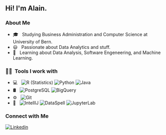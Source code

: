 <h2> Hi! I'm Alain.</h2>

<h3> About Me </h3>

- 🎓 &nbsp; Studying Business Administration and Computer Science at University of Bern.
- 😃 &nbsp; Passionate about Data Analytics and stuff.
- 🌱 &nbsp; Learning about Data Analysis, Software Engeneering, and Machine Learning.

<h3> 🔬🔭  &nbsp;Tools I work with</h3>

- 💻 &nbsp;
  ![R (Statistics)](https://img.shields.io/badge/-R-000000?style=flat&logo=R)
  ![Python](https://img.shields.io/badge/-Python-000000?style=flat&logo=python)
  ![Java](https://img.shields.io/badge/-Java-000000?style=flat&logo=java)
- 🛢 &nbsp;
  ![PostgreSQL](https://img.shields.io/badge/-PostgreSQL-000000?style=flat&logo=postgresql) 
  ![BigQuery](https://img.shields.io/badge/-BigQuery-000000?style=flat&logo=bigquery) 
- ⚙️ &nbsp;
  ![Git](https://img.shields.io/badge/-Git-000000?style=flat&logo=git)
- 🔧 &nbsp;
  ![IntellIJ](https://img.shields.io/badge/-IntellIJ%20IDEA-000000?style=flat&logo=intellij%20idea)
  ![DataSpell](https://img.shields.io/badge/-DataSpell-000000?style=flat&logo=dataspell)
  ![JupyterLab](https://img.shields.io/badge/-JupyterLab-000000?style=flat&logo=jupyterlab)

<h3> Connect with Me </h3>

[![Linkedin](https://img.shields.io/badge/-LinkedIn-blue?style=flat&logo=Linkedin&logoColor=white)](https://www.linkedin.com/in/alainjoss/)
